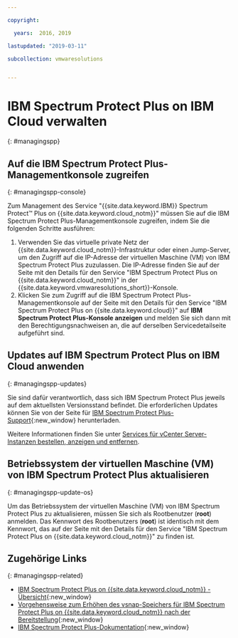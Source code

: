 ```yaml
---

copyright:

  years:  2016, 2019

lastupdated: "2019-03-11"

subcollection: vmwaresolutions


---
```


# IBM Spectrum Protect Plus on IBM Cloud verwalten
{: #managingspp}

## Auf die IBM Spectrum Protect Plus-Managementkonsole zugreifen
{: #managingspp-console}

Zum Management des Service "{{site.data.keyword.IBM}} Spectrum Protect&trade; Plus on {{site.data.keyword.cloud_notm}}" müssen Sie auf die IBM Spectrum Protect Plus-Managementkonsole zugreifen, indem Sie die folgenden Schritte ausführen:
1. Verwenden Sie das virtuelle private Netz der {{site.data.keyword.cloud_notm}}-Infrastruktur oder einen Jump-Server, um den Zugriff auf die IP-Adresse der virtuellen Maschine (VM) von IBM Spectrum Protect Plus zuzulassen. Die IP-Adresse finden Sie auf der Seite mit den Details für den Service "IBM Spectrum Protect Plus on {{site.data.keyword.cloud_notm}}" in der {{site.data.keyword.vmwaresolutions_short}}-Konsole.
2. Klicken Sie zum Zugriff auf die IBM Spectrum Protect Plus-Managementkonsole auf der Seite mit den Details für den Service "IBM Spectrum Protect Plus on {{site.data.keyword.cloud}}" auf **IBM Spectrum Protect Plus-Konsole anzeigen** und melden Sie sich dann mit den Berechtigungsnachweisen an, die auf derselben Servicedetailseite aufgeführt sind.

## Updates auf IBM Spectrum Protect Plus on IBM Cloud anwenden
{: #managingspp-updates}

Sie sind dafür verantwortlich, dass sich IBM Spectrum Protect Plus jeweils auf dem aktuellsten Versionsstand befindet. Die erforderlichen Updates können Sie von der Seite für [IBM Spectrum Protect Plus-Support](https://www.ibm.com/mysupport/s/topic/0TO50000000IQWtGAO/spectrum-protect-plus){:new_window} herunterladen.

Weitere Informationen finden Sie unter [Services für vCenter Server-Instanzen bestellen, anzeigen und entfernen](/docs/services/vmwaresolutions/vcenter?topic=vmware-solutions-vc_addingremovingservices).

## Betriebssystem der virtuellen Maschine (VM) von IBM Spectrum Protect Plus aktualisieren
{: #managingspp-update-os}

Um das Betriebssystem der virtuellen Maschine (VM) von IBM Spectrum Protect Plus zu aktualisieren, müssen Sie sich als Rootbenutzer (**root**) anmelden. Das Kennwort des Rootbenutzers (**root**) ist identisch mit dem Kennwort, das auf der Seite mit den Details für den Service "IBM Spectrum Protect Plus on {{site.data.keyword.cloud_notm}}" zu finden ist.

## Zugehörige Links
{: #managingspp-related}

* [IBM Spectrum Protect Plus on {{site.data.keyword.cloud_notm}} - Übersicht](/docs/services/vmwaresolutions/services?topic=vmware-solutions-spp_considerations){:new_window}
* [Vorgehensweise zum Erhöhen des vsnap-Speichers für IBM Spectrum Protect Plus on {{site.data.keyword.cloud_notm}} nach der Bereitstellung](https://developer.ibm.com/recipes/tutorials/how-to-increase-vsnap-storage-for-ibm-spectrum-protect-plus-on-ibm-cloud-post-deployment/){:new_window}
* [IBM Spectrum Protect Plus-Dokumentation](https://www.ibm.com/support/knowledgecenter/en/SSNQFQ/landing/welcome_ssnqfq.html){:new_window}
